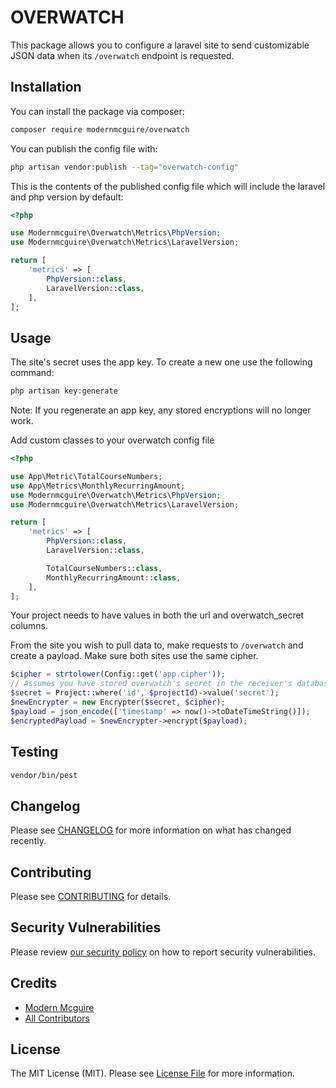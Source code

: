 # OVERWATCH
This package allows you to configure a laravel site to send customizable JSON data when its `/overwatch` endpoint is requested.

## Installation

You can install the package via composer:

```bash
composer require modernmcguire/overwatch
```

You can publish the config file with:

```bash
php artisan vendor:publish --tag="overwatch-config"
```

This is the contents of the published config file which will include the laravel and php version by default:

```php
<?php

use Modernmcguire\Overwatch\Metrics\PhpVersion;
use Modernmcguire\Overwatch\Metrics\LaravelVersion;

return [
    'metrics' => [
        PhpVersion::class,
        LaravelVersion::class,
    ],
];
```

## Usage
The site's secret uses the app key. To create a new one use the following command:
```bash
php artisan key:generate
```
Note: If you regenerate an app key, any stored encryptions will no longer work.


Add custom classes to your overwatch config file

```php
<?php

use App\Metric\TotalCourseNumbers;
use App\Metrics\MonthlyRecurringAmount;
use Modernmcguire\Overwatch\Metrics\PhpVersion;
use Modernmcguire\Overwatch\Metrics\LaravelVersion;

return [
    'metrics' => [
        PhpVersion::class,
        LaravelVersion::class,

        TotalCourseNumbers::class,
        MonthlyRecurringAmount::class,
    ],
];
```

Your project needs to have values in both the url and overwatch_secret columns.

From the site you wish to pull data to, make requests to `/overwatch` and create a payload. Make sure both sites use the same cipher.
```php
$cipher = strtolower(Config::get('app.cipher'));
// Assumes you have stored overwatch's secret in the receiver's database.
$secret = Project::where('id', $projectId)->value('secret');
$newEncrypter = new Encrypter($secret, $cipher);
$payload = json_encode(['timestamp' => now()->toDateTimeString()]);
$encryptedPayload = $newEncrypter->encrypt($payload);
```

## Testing

```bash
vendor/bin/pest
```

## Changelog

Please see [CHANGELOG](CHANGELOG.md) for more information on what has changed recently.

## Contributing

Please see [CONTRIBUTING](CONTRIBUTING.md) for details.

## Security Vulnerabilities

Please review [our security policy](../../security/policy) on how to report security vulnerabilities.

## Credits

- [Modern Mcguire](https://github.com/modernmcguire)
- [All Contributors](../../contributors)

## License

The MIT License (MIT). Please see [License File](LICENSE.md) for more information.
